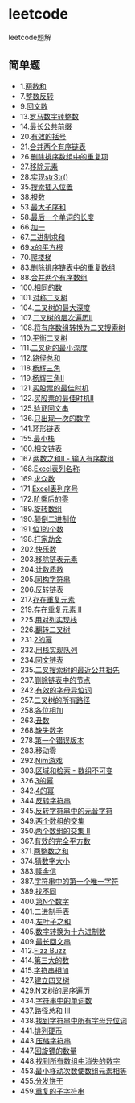 # leetcode
leetcode题解

## 简单题
* 1.[两数和](https://github.com/tofuchen94/leetcode/blob/master/src/main/java/com/leetcode/problem1/Solution.java)
* 7.[整数反转](https://github.com/tofuchen94/leetcode/blob/master/src/main/java/com/leetcode/problem7/Solution.java)
* 9.[回文数](https://github.com/tofuchen94/leetcode/blob/master/src/main/java/com/leetcode/problem9/Solution.java)
* 13.[罗马数字转整数](https://github.com/tofuchen94/leetcode/blob/master/src/main/java/com/leetcode/problem13/Solution.java)
* 14.[最长公共前缀](https://github.com/tofuchen94/leetcode/blob/master/src/main/java/com/leetcode/problem14/Solution.java)
* 20.[有效的括号](https://github.com/tofuchen94/leetcode/blob/master/src/main/java/com/leetcode/problem20/Solution.java)
* 21.[合并两个有序链表](https://github.com/tofuchen94/leetcode/blob/master/src/main/java/com/leetcode/problem21/Solution.java)
* 26.[删除排序数组中的重复项](https://github.com/tofuchen94/leetcode/blob/master/src/main/java/com/leetcode/problem26/Solution.java)
* 27.[移除元素](https://github.com/tofuchen94/leetcode/blob/master/src/main/java/com/leetcode/problem27/Solution.java)
* 28.[实现strStr()](https://github.com/tofuchen94/leetcode/blob/master/src/main/java/com/leetcode/problem28/Solution.java)
* 35.[搜索插入位置](https://github.com/tofuchen94/leetcode/blob/master/src/main/java/com/leetcode/problem35/Solution.java)
* 38.[报数](https://github.com/tofuchen94/leetcode/blob/master/src/main/java/com/leetcode/problem38/Solution.java)
* 53.[最大子序和](https://github.com/tofuchen94/leetcode/blob/master/src/main/java/com/leetcode/problem53/Solution.java)
* 58.[最后一个单词的长度](https://github.com/tofuchen94/leetcode/blob/master/src/main/java/com/leetcode/problem58/Solution.java)
* 66.[加一](https://github.com/tofuchen94/leetcode/blob/master/src/main/java/com/leetcode/problem66/Solution.java)
* 67.[二进制求和](https://github.com/tofuchen94/leetcode/blob/master/src/main/java/com/leetcode/problem67/Solution.java)
* 69.[x的平方根](https://github.com/tofuchen94/leetcode/blob/master/src/main/java/com/leetcode/problem69/Solution.java)
* 70.[爬楼梯](https://github.com/tofuchen94/leetcode/blob/master/src/main/java/com/leetcode/problem70/Solution.java)
* 83.[删除排序链表中的重复数组](https://github.com/tofuchen94/leetcode/blob/master/src/main/java/com/leetcode/problem83/Solution.java)
* 88.[合并两个有序数组](https://github.com/tofuchen94/leetcode/blob/master/src/main/java/com/leetcode/problem88/Solution.java)
* 100.[相同的数](https://github.com/tofuchen94/leetcode/blob/master/src/main/java/com/leetcode/problem100/Solution.java)
* 101.[对称二叉树](https://github.com/tofuchen94/leetcode/blob/master/src/main/java/com/leetcode/problem101/Solution.java)
* 104.[二叉树的最大深度](https://github.com/tofuchen94/leetcode/blob/master/src/main/java/com/leetcode/problem104/Solution.java)
* 107.[二叉树的层次遍历II](https://github.com/tofuchen94/leetcode/blob/master/src/main/java/com/leetcode/problem107/Solution.java)
* 108.[将有序数组转换为二叉搜索树](https://github.com/tofuchen94/leetcode/blob/master/src/main/java/com/leetcode/problem108/Solution.java)
* 110.[平衡二叉树](https://github.com/tofuchen94/leetcode/blob/master/src/main/java/com/leetcode/problem110/Solution.java)
* 111.[二叉树的最小深度](https://github.com/tofuchen94/leetcode/blob/master/src/main/java/com/leetcode/problem111/Solution.java)
* 112.[路径总和](https://github.com/tofuchen94/leetcode/blob/master/src/main/java/com/leetcode/problem112/Solution.java)
* 118.[杨辉三角](https://github.com/tofuchen94/leetcode/blob/master/src/main/java/com/leetcode/problem118/Solution.java)
* 119.[杨辉三角II](https://github.com/tofuchen94/leetcode/blob/master/src/main/java/com/leetcode/problem119/Solution.java)
* 121.[买股票的最佳时机](https://github.com/tofuchen94/leetcode/blob/master/src/main/java/com/leetcode/problem121/Solution.java)
* 122.[买股票的最佳时机II](https://github.com/tofuchen94/leetcode/blob/master/src/main/java/com/leetcode/problem122/Solution.java)
* 125.[验证回文串](https://github.com/tofuchen94/leetcode/blob/master/src/main/java/com/leetcode/problem125/Solution.java)
* 136.[只出现一次的数字](https://github.com/tofuchen94/leetcode/blob/master/src/main/java/com/leetcode/problem136/Solution.java)
* 141.[环形链表](https://github.com/tofuchen94/leetcode/blob/master/src/main/java/com/leetcode/problem141/Solution.java)
* 155.[最小栈](https://github.com/tofuchen94/leetcode/blob/master/src/main/java/com/leetcode/problem155/Solution.java)
* 160.[相交链表](https://github.com/tofuchen94/leetcode/blob/master/src/main/java/com/leetcode/problem160/Solution.java)
* 167.[两数之和II - 输入有序数组](https://github.com/tofuchen94/leetcode/blob/master/src/main/java/com/leetcode/problem167/Solution.java)
* 168.[Excel表列名称](https://github.com/tofuchen94/leetcode/blob/master/src/main/java/com/leetcode/problem168/Solution.java)
* 169.[求众数](https://github.com/tofuchen94/leetcode/blob/master/src/main/java/com/leetcode/problem169/Solution.java)
* 171.[Excel表列序号](https://github.com/tofuchen94/leetcode/blob/master/src/main/java/com/leetcode/problem171/Solution.java)
* 172.[阶乘后的零](https://github.com/tofuchen94/leetcode/blob/master/src/main/java/com/leetcode/problem171/Solution.java)
* 189.[旋转数组](https://github.com/tofuchen94/leetcode/blob/master/src/main/java/com/leetcode/problem189/Solution.java)
* 190.[颠倒二进制位](https://github.com/tofuchen94/leetcode/blob/master/src/main/java/com/leetcode/problem190/Solution.java)
* 191.[位1的个数](https://github.com/tofuchen94/leetcode/blob/master/src/main/java/com/leetcode/problem191/Solution.java)
* 198.[打家劫舍](https://github.com/tofuchen94/leetcode/blob/master/src/main/java/com/leetcode/problem198/Solution.java)
* 202.[快乐数](https://github.com/tofuchen94/leetcode/blob/master/src/main/java/com/leetcode/problem202/Solution.java)
* 203.[移除链表元素](https://github.com/tofuchen94/leetcode/blob/master/src/main/java/com/leetcode/problem203/Solution.java)
* 204.[计数质数](https://github.com/tofuchen94/leetcode/blob/master/src/main/java/com/leetcode/problem204/Solution.java)
* 205.[同构字符串](https://github.com/tofuchen94/leetcode/blob/master/src/main/java/com/leetcode/problem205/Solution.java)
* 206.[反转链表](https://github.com/tofuchen94/leetcode/blob/master/src/main/java/com/leetcode/problem206/Solution.java)
* 217.[存在重复元素](https://github.com/tofuchen94/leetcode/blob/master/src/main/java/com/leetcode/problem217/Solution.java)
* 219.[存在重复元素 II](https://github.com/tofuchen94/leetcode/blob/master/src/main/java/com/leetcode/problem219/Solution.java)
* 225.[用对列实现栈](https://github.com/tofuchen94/leetcode/blob/master/src/main/java/com/leetcode/problem225/MyStack.java)
* 226.[翻转二叉树](https://github.com/tofuchen94/leetcode/blob/master/src/main/java/com/leetcode/problem226/Solution.java)
* 231.[2的幂](https://github.com/tofuchen94/leetcode/blob/master/src/main/java/com/leetcode/problem231/Solution.java)
* 232.[用栈实现队列](https://github.com/tofuchen94/leetcode/blob/master/src/main/java/com/leetcode/problem232/MyQueue.java)
* 234.[回文链表](https://github.com/tofuchen94/leetcode/blob/master/src/main/java/com/leetcode/problem234/Solution.java)
* 235.[二叉搜索树的最近公共祖先](https://github.com/tofuchen94/leetcode/blob/master/src/main/java/com/leetcode/problem235/Solution.java)
* 237.[删除链表中的节点](https://github.com/tofuchen94/leetcode/blob/master/src/main/java/com/leetcode/problem237/Solution.java)
* 242.[有效的字母异位词](https://github.com/tofuchen94/leetcode/blob/master/src/main/java/com/leetcode/problem242/Solution.java)
* 257.[二叉树的所有路径](https://github.com/tofuchen94/leetcode/blob/master/src/main/java/com/leetcode/problem257/Solution.java)
* 258.[各位相加](https://github.com/tofuchen94/leetcode/blob/master/src/main/java/com/leetcode/problem258/Solution.java)
* 263.[丑数](https://github.com/tofuchen94/leetcode/blob/master/src/main/java/com/leetcode/problem263/Solution.java)
* 268.[缺失数字](https://github.com/tofuchen94/leetcode/blob/master/src/main/java/com/leetcode/problem268/Solution.java)
* 278.[第一个错误版本](https://github.com/tofuchen94/leetcode/blob/master/src/main/java/com/leetcode/problem278/Solution.java)
* 283.[移动零](https://github.com/tofuchen94/leetcode/blob/master/src/main/java/com/leetcode/problem283/Solution.java)
* 292.[Nim游戏](https://github.com/tofuchen94/leetcode/blob/master/src/main/java/com/leetcode/problem292/Solution.java)
* 303.[区域和检索 - 数组不可变](https://github.com/tofuchen94/leetcode/blob/master/src/main/java/com/leetcode/problem303/NumArray.java)
* 326.[3的幂](https://github.com/tofuchen94/leetcode/blob/master/src/main/java/com/leetcode/problem326/Solution.java)
* 342.[4的幂](https://github.com/tofuchen94/leetcode/blob/master/src/main/java/com/leetcode/problem342/Solution.java)
* 344.[反转字符串](https://github.com/tofuchen94/leetcode/blob/master/src/main/java/com/leetcode/problem344/Solution.java)
* 345.[反转字符串中的元音字符](https://github.com/tofuchen94/leetcode/blob/master/src/main/java/com/leetcode/problem345/Solution.java)
* 349.[两个数组的交集](https://github.com/tofuchen94/leetcode/blob/master/src/main/java/com/leetcode/problem349/Solution.java)
* 350.[两个数组的交集 II](https://github.com/tofuchen94/leetcode/blob/master/src/main/java/com/leetcode/problem350/Solution.java)
* 367.[有效的完全平方数](https://github.com/tofuchen94/leetcode/blob/master/src/main/java/com/leetcode/problem367/Solution.java)
* 371.[两整数之和](https://github.com/tofuchen94/leetcode/blob/master/src/main/java/com/leetcode/problem371/Solution.java)
* 374.[猜数字大小](https://github.com/tofuchen94/leetcode/blob/master/src/main/java/com/leetcode/problem374/Solution.java)
* 383.[赎金信](https://github.com/tofuchen94/leetcode/blob/master/src/main/java/com/leetcode/problem383/Solution.java)
* 387.[字符串中的第一个唯一字符](https://github.com/tofuchen94/leetcode/blob/master/src/main/java/com/leetcode/problem387/Solution.java)
* 389.[找不同](https://github.com/tofuchen94/leetcode/blob/master/src/main/java/com/leetcode/problem389/Solution.java)
* 400.[第N个数字](https://github.com/tofuchen94/leetcode/blob/master/src/main/java/com/leetcode/problem400/Solution.java)
* 401.[二进制手表](https://github.com/tofuchen94/leetcode/blob/master/src/main/java/com/leetcode/problem401/Solution.java)
* 404.[左叶子之和](https://github.com/tofuchen94/leetcode/blob/master/src/main/java/com/leetcode/problem404/Solution.java)
* 405.[数字转换为十六进制数](https://github.com/tofuchen94/leetcode/blob/master/src/main/java/com/leetcode/problem405/Solution.java)
* 409.[最长回文串](https://github.com/tofuchen94/leetcode/blob/master/src/main/java/com/leetcode/problem409/Solution.java)
* 412.[Fizz Buzz](https://github.com/tofuchen94/leetcode/blob/master/src/main/java/com/leetcode/problem412/Solution.java)
* 414.[第三大的数](https://github.com/tofuchen94/leetcode/blob/master/src/main/java/com/leetcode/problem414/Solution.java)
* 415.[字符串相加](https://github.com/tofuchen94/leetcode/blob/master/src/main/java/com/leetcode/problem415/Solution.java)
* 427.[建立四叉树](https://github.com/tofuchen94/leetcode/blob/master/src/main/java/com/leetcode/problem427/Solution.java)
* 429.[N叉树的层序遍历](https://github.com/tofuchen94/leetcode/blob/master/src/main/java/com/leetcode/problem429/Solution.java)
* 434.[字符串中的单词数](https://github.com/tofuchen94/leetcode/blob/master/src/main/java/com/leetcode/problem434/Solution.java)
* 437.[路径总和 III](https://github.com/tofuchen94/leetcode/blob/master/src/main/java/com/leetcode/problem437/Solution.java)
* 438.[找到字符串中所有字母异位词](https://github.com/tofuchen94/leetcode/blob/master/src/main/java/com/leetcode/problem438/Solution.java)
* 441.[排列硬币](https://github.com/tofuchen94/leetcode/blob/master/src/main/java/com/leetcode/problem441/Solution.java)
* 443.[压缩字符串](https://github.com/tofuchen94/leetcode/blob/master/src/main/java/com/leetcode/problem443/Solution.java)
* 447.[回旋镖的数量](https://github.com/tofuchen94/leetcode/blob/master/src/main/java/com/leetcode/problem447/Solution.java)
* 448.[找到所有数组中消失的数字](https://github.com/tofuchen94/leetcode/blob/master/src/main/java/com/leetcode/problem448/Solution.java)
* 453.[最小移动次数使数组元素相等](https://github.com/tofuchen94/leetcode/blob/master/src/main/java/com/leetcode/problem453/Solution.java)
* 455.[分发饼干](https://github.com/tofuchen94/leetcode/blob/master/src/main/java/com/leetcode/problem455/Solution.java)
* 459.[重复的子字符串](https://github.com/tofuchen94/leetcode/blob/master/src/main/java/com/leetcode/problem459/Solution.java)

